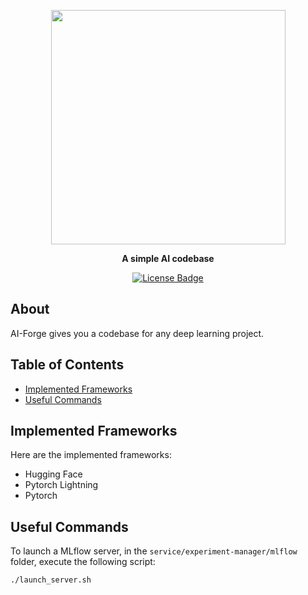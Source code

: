<p align="center">
  <img width=375 src="https://github.com/user-attachments/assets/9e48f24f-bb22-4972-96e1-7b33c81430f6">
</p>
<p align="center">
  <b>A simple AI codebase</b>
</p>
<p align="center">
  <a href="https://github.com/pabroux/AI-Forge/blob/master/LICENSE">
    <img src="https://img.shields.io/github/license/pabroux/AI-Forge.svg" alt="License Badge">
  </a>
</p>


## About
AI-Forge gives you a codebase for any deep learning project.

## Table of Contents

- [Implemented Frameworks](#implemented-frameworks)
- [Useful Commands](#useful-commands)

## Implemented Frameworks
Here are the implemented frameworks:
- Hugging Face
- Pytorch Lightning
- Pytorch

## Useful Commands
To launch a MLflow server, in the `service/experiment-manager/mlflow` folder, execute the following script:
```
./launch_server.sh
```
